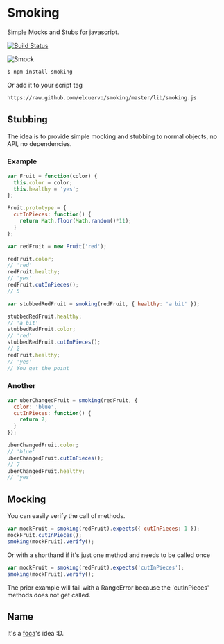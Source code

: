 # Smoking
Simple Mocks and Stubs for javascript.

[![Build Status](https://secure.travis-ci.org/elcuervo/smoking.png?branch=master)](http://travis-ci.org/elcuervo/smoking)

![Smock](http://www.omerique.net/polavide/rec_polavide0708/edilim/hie_hue_hui_hum/misrecursos/humo.gif)

```bash
$ npm install smoking
```

Or add it to your script tag

```html
https://raw.github.com/elcuervo/smoking/master/lib/smoking.js
```

## Stubbing

The idea is to provide simple mocking and stubbing to normal objects, no API, no
dependencies.

### Example

```javascript
var Fruit = function(color) {
  this.color = color;
  this.healthy = 'yes';
};

Fruit.prototype = {
  cutInPieces: function() {
    return Math.floor(Math.random()*11);
  }
};

var redFruit = new Fruit('red');

redFruit.color;
// 'red'
redFruit.healthy;
// 'yes'
redFruit.cutInPieces();
// 5

var stubbedRedFruit = smoking(redFruit, { healthy: 'a bit' });

stubbedRedFruit.healthy;
// 'a bit'
stubbedRedFruit.color;
// 'red'
stubbedRedFruit.cutInPieces();
// 2
redFruit.healthy;
// 'yes'
// You get the point
```

### Another

```javascript
var uberChangedFruit = smoking(redFruit, {
  color: 'blue',
  cutInPieces: function() {
    return 7;
  }
});

uberChangedFruit.color;
// 'blue'
uberChangedFruit.cutInPieces();
// 7
uberChangedFruit.healthy;
// 'yes'
```

## Mocking

You can easily verify the call of methods.

```javascript
var mockFruit = smoking(redFruit).expects({ cutInPieces: 1 });
mockFruit.cutInPieces();
smoking(mockFruit).verify();
```

Or with a shorthand if it's just one method and needs to be called once

```javascript
var mockFruit = smoking(redFruit).expects('cutInPieces');
smoking(mockFruit).verify();
```

The prior example will fail with a RangeError because the 'cutInPieces' methods
does not get called.

## Name
It's a [foca](http://github.com/foca)'s idea :D.

